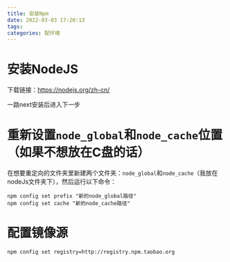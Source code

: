 ```yaml
---
title: 安装Npm
date: 2022-03-03 17:20:13
tags:
categories: 配环境
---
```

# 安装NodeJS

下载链接：https://nodejs.org/zh-cn/

一路next安装后进入下一步

# 重新设置`node_global`和`node_cache`位置（如果不想放在C盘的话）

在想要重定向的文件夹里新建两个文件夹：`node_global`和`node_cache`（我放在nodeJs文件夹下），然后运行以下命令：

```shell
npm config set prefix "新的node_global路径"
npm config set cache "新的node_cache路径"
```

# 配置镜像源

```shell
npm config set registry=http://registry.npm.taobao.org
```


